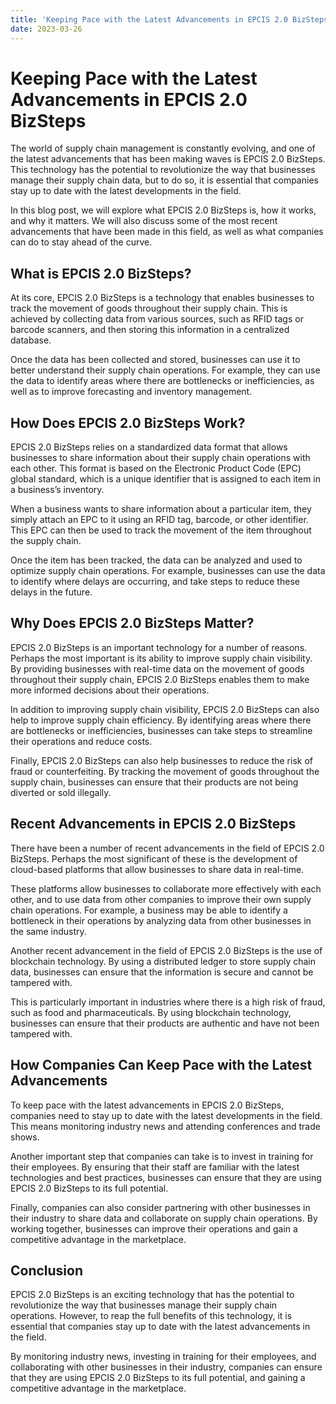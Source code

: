 ```yaml
---
title: 'Keeping Pace with the Latest Advancements in EPCIS 2.0 BizSteps'
date: 2023-03-26
---
```


# Keeping Pace with the Latest Advancements in EPCIS 2.0 BizSteps

The world of supply chain management is constantly evolving, and one of the latest advancements that has been making waves is EPCIS 2.0 BizSteps. This technology has the potential to revolutionize the way that businesses manage their supply chain data, but to do so, it is essential that companies stay up to date with the latest developments in the field.

In this blog post, we will explore what EPCIS 2.0 BizSteps is, how it works, and why it matters. We will also discuss some of the most recent advancements that have been made in this field, as well as what companies can do to stay ahead of the curve.

## What is EPCIS 2.0 BizSteps?

At its core, EPCIS 2.0 BizSteps is a technology that enables businesses to track the movement of goods throughout their supply chain. This is achieved by collecting data from various sources, such as RFID tags or barcode scanners, and then storing this information in a centralized database.

Once the data has been collected and stored, businesses can use it to better understand their supply chain operations. For example, they can use the data to identify areas where there are bottlenecks or inefficiencies, as well as to improve forecasting and inventory management.

## How Does EPCIS 2.0 BizSteps Work?

EPCIS 2.0 BizSteps relies on a standardized data format that allows businesses to share information about their supply chain operations with each other. This format is based on the Electronic Product Code (EPC) global standard, which is a unique identifier that is assigned to each item in a business’s inventory.

When a business wants to share information about a particular item, they simply attach an EPC to it using an RFID tag, barcode, or other identifier. This EPC can then be used to track the movement of the item throughout the supply chain.

Once the item has been tracked, the data can be analyzed and used to optimize supply chain operations. For example, businesses can use the data to identify where delays are occurring, and take steps to reduce these delays in the future.

## Why Does EPCIS 2.0 BizSteps Matter?

EPCIS 2.0 BizSteps is an important technology for a number of reasons. Perhaps the most important is its ability to improve supply chain visibility. By providing businesses with real-time data on the movement of goods throughout their supply chain, EPCIS 2.0 BizSteps enables them to make more informed decisions about their operations.

In addition to improving supply chain visibility, EPCIS 2.0 BizSteps can also help to improve supply chain efficiency. By identifying areas where there are bottlenecks or inefficiencies, businesses can take steps to streamline their operations and reduce costs.

Finally, EPCIS 2.0 BizSteps can also help businesses to reduce the risk of fraud or counterfeiting. By tracking the movement of goods throughout the supply chain, businesses can ensure that their products are not being diverted or sold illegally.

## Recent Advancements in EPCIS 2.0 BizSteps

There have been a number of recent advancements in the field of EPCIS 2.0 BizSteps. Perhaps the most significant of these is the development of cloud-based platforms that allow businesses to share data in real-time.

These platforms allow businesses to collaborate more effectively with each other, and to use data from other companies to improve their own supply chain operations. For example, a business may be able to identify a bottleneck in their operations by analyzing data from other businesses in the same industry.

Another recent advancement in the field of EPCIS 2.0 BizSteps is the use of blockchain technology. By using a distributed ledger to store supply chain data, businesses can ensure that the information is secure and cannot be tampered with.

This is particularly important in industries where there is a high risk of fraud, such as food and pharmaceuticals. By using blockchain technology, businesses can ensure that their products are authentic and have not been tampered with.

## How Companies Can Keep Pace with the Latest Advancements

To keep pace with the latest advancements in EPCIS 2.0 BizSteps, companies need to stay up to date with the latest developments in the field. This means monitoring industry news and attending conferences and trade shows.

Another important step that companies can take is to invest in training for their employees. By ensuring that their staff are familiar with the latest technologies and best practices, businesses can ensure that they are using EPCIS 2.0 BizSteps to its full potential.

Finally, companies can also consider partnering with other businesses in their industry to share data and collaborate on supply chain operations. By working together, businesses can improve their operations and gain a competitive advantage in the marketplace.

## Conclusion

EPCIS 2.0 BizSteps is an exciting technology that has the potential to revolutionize the way that businesses manage their supply chain operations. However, to reap the full benefits of this technology, it is essential that companies stay up to date with the latest advancements in the field.

By monitoring industry news, investing in training for their employees, and collaborating with other businesses in their industry, companies can ensure that they are using EPCIS 2.0 BizSteps to its full potential, and gaining a competitive advantage in the marketplace.
